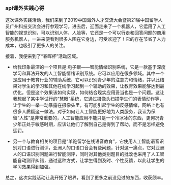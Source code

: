 ### api课外实践心得

这次课外实践活动，我们来到了2019中国海外人才交流大会暨第21届中国留学人员广州科技交流会进行参观学习。进去后，迎面走来了一个机器人，它运用了人工智能的视觉识别，可以识别人体，人脸等，它还是一个可以行走和回答问题的商用服务机器人，一进来便看到很多人围在它身边，可受欢迎了！它的存在节省了人力成本，也吸引了更多人的关注。

接着，我便来到了“春晖杯”活动区域。

- 给我印象最深的一个项目是:电子眼——智能情绪识别系统，它是一款基于深度学习和算法开发的人工智能情绪识别系统。它可以应用在很多领域。其中一个是应用于教育行业的辅助系统，它可以识别青少年的注意力和情绪，并以此结果对学生的学习和其他在线学习起到一个辅助的效果，让教育效果能够达到最优化。但是这个效果该如何实现，如何结合现实应用妥当也是一个问题。这让我想起了某中学试行的“慧眼”系统，它通过摄像头扫描学生们的表情动作等，让学生的一举一动暴露在摄像头里，有可能引起学生的反感情绪，网络上也有很多人质疑这一做法。对于如何让人工智能更好地为人类服务，我认为保留“人性”是非常重要的，人工智能应用不能只是一个冷冰冰的东西，更何况青少年正处于敏感时期，应该让他们了解到自己是得到了帮助，而不是怎样避免惩罚。

- 另一个与教育相关的项目是“羊驼留学在线语音教育”，它使用人工智能语音识别对口语进行测评，亚洲人的口语口音会有些问题，针对这一痛点，它对亚洲人的口语识别问题进行智能测评，同时对其他类别题目的批改也采用了人工智能自动测评纠错，通过这种方式，让学生得到及时、个性反馈，以此让学生的学习效果得到加强。

总之，这次实践活动让我开拓了眼界，看到了更多之前没见过的东西，收获颇丰。

